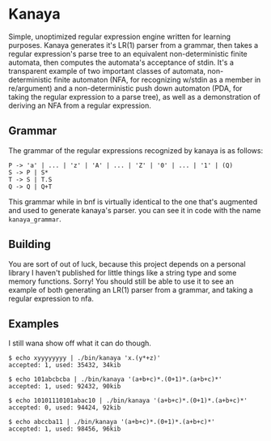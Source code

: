 # Kanaya
Simple, unoptimized regular expression engine written for learning purposes. Kanaya generates it's LR(1) parser from a grammar, then takes a regular expression's parse tree to an equivalent non-deterministic finite automata, then computes the automata's acceptance of stdin. It's a transparent example of two important classes of automata, non-deterministic finite automaton (NFA, for recognizing w/stdin as a member in re/argument) and a non-deterministic push down automaton (PDA, for taking the regular expression to a parse tree), as well as a demonstration of deriving an NFA from a regular expression.

## Grammar
The grammar of the regular expressions recognized by kanaya is as follows:
```
P -> 'a' | ... | 'z' | 'A' | ... | 'Z' | '0' | ... | '1' | (Q)
S -> P | S*
T -> S | T.S
Q -> Q | Q+T
```
This grammar while in bnf is virtually identical to the one that's augmented and used to generate kanaya's parser. you can see it in code with the name `kanaya_grammar`.


## Building
You are sort of out of luck, because this project depends on a personal library I haven't published for little things like a string type and some memory functions. Sorry! You should still be able to use it to see an example of both generating an LR(1) parser from a grammar, and taking a regular expression to nfa. 

## Examples
I still wana show off what it can do though.

```
$ echo xyyyyyyyy | ./bin/kanaya 'x.(y*+z)'
accepted: 1, used: 35432, 34kib
```
```
$ echo 101abcbcba | ./bin/kanaya '(a+b+c)*.(0+1)*.(a+b+c)*'
accepted: 1, used: 92432, 90kib
```
```
$ echo 10101110101abac10 | ./bin/kanaya '(a+b+c)*.(0+1)*.(a+b+c)*'
accepted: 0, used: 94424, 92kib
```
```
$ echo abccba11 | ./bin/kanaya '(a+b+c)*.(0+1)*.(a+b+c)*'
accepted: 1, used: 98456, 96kib
```
